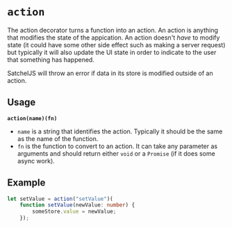 # `action`

The action decorator turns a function into an action.
An action is anything that modifies the state of the appication.
An action doesn't *have* to modify state (it could have some other side effect such as making a server request) but typically it will also update the UI state in order to indicate to the user that something has happened.

SatchelJS will throw an error if data in its store is modified outside of an action.


## Usage

**`action(name)(fn)`**

* `name` is a string that identifies the action.  Typically it should be the same as the name of the function.
* `fn` is the function to convert to an action.  It can take any parameter as arguments and should return either `void` or a `Promise` (if it does some async work).


## Example

```typescript
let setValue = action("setValue")(
    function setValue(newValue: number) {
        someStore.value = newValue;
    });
```
